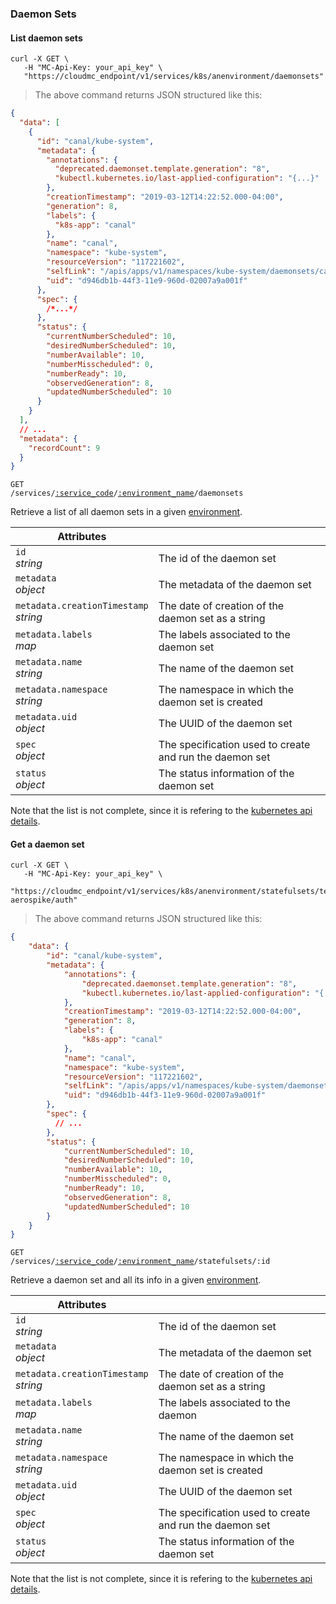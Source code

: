 ### Daemon Sets

<!-------------------- LIST DAEMON SETS -------------------->

#### List daemon sets

```shell
curl -X GET \
   -H "MC-Api-Key: your_api_key" \
   "https://cloudmc_endpoint/v1/services/k8s/anenvironment/daemonsets"
```

> The above command returns JSON structured like this:

```json
{
  "data": [
    {
      "id": "canal/kube-system",
      "metadata": {
        "annotations": {
          "deprecated.daemonset.template.generation": "8",
          "kubectl.kubernetes.io/last-applied-configuration": "{...}"
        },
        "creationTimestamp": "2019-03-12T14:22:52.000-04:00",
        "generation": 8,
        "labels": {
          "k8s-app": "canal"
        },
        "name": "canal",
        "namespace": "kube-system",
        "resourceVersion": "117221602",
        "selfLink": "/apis/apps/v1/namespaces/kube-system/daemonsets/canal",
        "uid": "d946db1b-44f3-11e9-960d-02007a9a001f"
      },
      "spec": {
        /*...*/
      },
      "status": {
        "currentNumberScheduled": 10,
        "desiredNumberScheduled": 10,
        "numberAvailable": 10,
        "numberMisscheduled": 0,
        "numberReady": 10,
        "observedGeneration": 8,
        "updatedNumberScheduled": 10
      }
    }
  ],
  // ...
  "metadata": {
    "recordCount": 9
  }
}
```

<code>GET /services/<a href="#administration-service-connections">:service_code</a>/<a href="#administration-environments">:environment_name</a>/daemonsets</code>

Retrieve a list of all daemon sets in a given [environment](#administration-environments).

| Attributes                                 | &nbsp;                                                  |
| ------------------------------------------ | ------------------------------------------------------- |
| `id` <br/>_string_                         | The id of the daemon set                                |
| `metadata` <br/>_object_                   | The metadata of the daemon set                          |
| `metadata.creationTimestamp` <br/>_string_ | The date of creation of the daemon set as a string      |
| `metadata.labels` <br/>_map_               | The labels associated to the daemon set                 |
| `metadata.name` <br/>_string_              | The name of the daemon set                              |
| `metadata.namespace` <br/>_string_         | The namespace in which the daemon set is created        |
| `metadata.uid` <br/>_object_               | The UUID of the daemon set                              |
| `spec`<br/>_object_                        | The specification used to create and run the daemon set |
| `status`<br/>_object_                      | The status information of the daemon set                |

Note that the list is not complete, since it is refering to the [kubernetes api details](https://github.com/kubernetes/community/blob/master/contributors/devel/sig-architecture/api-conventions.md).

<!-------------------- GET A DAEMON SET -------------------->

#### Get a daemon set

```shell
curl -X GET \
   -H "MC-Api-Key: your_api_key" \
   "https://cloudmc_endpoint/v1/services/k8s/anenvironment/statefulsets/test-aerospike/auth"
```

> The above command returns JSON structured like this:

```json
{
    "data": {
        "id": "canal/kube-system",
        "metadata": {
            "annotations": {
                "deprecated.daemonset.template.generation": "8",
                "kubectl.kubernetes.io/last-applied-configuration": "{...}"
            },
            "creationTimestamp": "2019-03-12T14:22:52.000-04:00",
            "generation": 8,
            "labels": {
                "k8s-app": "canal"
            },
            "name": "canal",
            "namespace": "kube-system",
            "resourceVersion": "117221602",
            "selfLink": "/apis/apps/v1/namespaces/kube-system/daemonsets/canal",
            "uid": "d946db1b-44f3-11e9-960d-02007a9a001f"
        },
        "spec": {
          // ...
        },
        "status": {
            "currentNumberScheduled": 10,
            "desiredNumberScheduled": 10,
            "numberAvailable": 10,
            "numberMisscheduled": 0,
            "numberReady": 10,
            "observedGeneration": 8,
            "updatedNumberScheduled": 10
        }
    }
}
```

<code>GET /services/<a href="#administration-service-connections">:service_code</a>/<a href="#administration-environments">:environment_name</a>/statefulsets/:id</code>

Retrieve a daemon set and all its info in a given [environment](#administration-environments).

| Attributes                                 | &nbsp;                                                          |
| ------------------------------------------ | --------------------------------------------------------------- |
| `id` <br/>_string_                         | The id of the daemon set                                        |
| `metadata` <br/>_object_                   | The metadata of the daemon set                                  |
| `metadata.creationTimestamp` <br/>_string_ | The date of creation of the daemon set as a string              |
| `metadata.labels` <br/>_map_               | The labels associated to the daemon                             |
| `metadata.name` <br/>_string_              | The name of the daemon set                                      |
| `metadata.namespace` <br/>_string_         | The namespace in which the daemon set is created                |
| `metadata.uid` <br/>_object_               | The UUID of the daemon set                                      |
| `spec`<br/>_object_                        | The specification used to create and run the daemon set         |
| `status`<br/>_object_                      | The status information of the daemon set                        |

Note that the list is not complete, since it is refering to the [kubernetes api details](https://github.com/kubernetes/community/blob/master/contributors/devel/sig-architecture/api-conventions.md).
